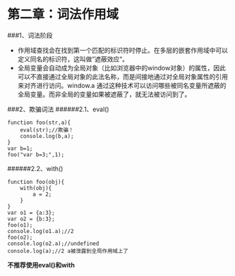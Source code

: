 # 第二章：词法作用域
###1、词法阶段
* 作用域查找会在找到第一个匹配的标识符时停止。在多层的嵌套作用域中可以定义同名的标识符，这叫做”遮蔽效应“。
* 全局变量会自动成为全局对象（比如浏览器中的window对象）的属性，因此可以不直接通过全局对象的此法名称，而是间接地通过对全局对象属性的引用来对齐进行访问。window.a 通过这种技术可以访问哪些被同名变量所遮蔽的全局变量。而非全局的变量如果被遮蔽了，就无法被访问到了。

###2、欺骗词法
######2.1、eval()
```
function foo(str,a){
	eval(str);//欺骗！
	console.log(b,a);
}
var b=1;
foo("var b=3;",1);
```
######2.2、with()
```
function foo(obj){
	with(obj){
		a = 2;
	}
}
var o1 = {a:3};
var o2 = {b:3};
foo(o1);
console.log(o1.a);//2
foo(o2);
console.log(o2.a);//undefined
console.log(a);//2 a被泄露到全局作用域上了
```

**不推荐使用eval()和with**

